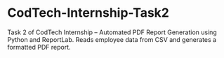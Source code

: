# CodTech-Internship-Task2
Task 2 of CodTech Internship – Automated PDF Report Generation using Python and ReportLab. Reads employee data from CSV and generates a formatted PDF report.
